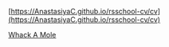 [https://AnastasiyaC.github.io/rsschool-cv/cv](https://AnastasiyaC.github.io/rsschool-cv/cv)

[Whack A Mole](https://AnastasiyaC.github.io/rsschool-cv/Whack_A_Mole/)